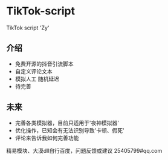 # TikTok-script
TikTok script 'Zy'


<h2>介绍</h2>

<ul><li>免费开源的抖音引流脚本</li><li>自定义评论文本</li><li>模拟人工 随机延迟</li><li>待完善</li></ul>



<h2>未来</h2>



<ul><li>完善各类模拟器，目前只适用于'夜神模拟器'</li><li>优化操作，已知会有无法识别导致'卡顿、假死'</li><li>评论来告诉我如何完善功能</li></ul>


精易模块、大漠dll自行百度，问题反馈或建议 25405799#qq.com
